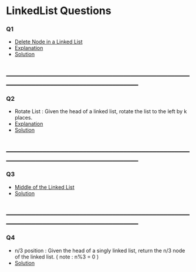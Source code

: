 <h1>LinkedList Questions</h1>

<h3>Q1</h3>
<ul>
<li><a href = "https://leetcode.com/problems/delete-node-in-a-linked-list/">Delete Node in a Linked List</a></li>
<li><a href = "https://docs.google.com/presentation/d/19gjPKcDh4TJIGIcW0-ZHhUhzWHNwmxz8kZoBkB39odU/edit?usp=sharing">Explanation</a></li>
<li><a href = "https://github.com/AbdullmenemFayez/Data-Structer-course-2022-2023/blob/main/2.LinkedList/solutions/Q1.java">Solution</a></li>
</ul>

<h2>______________________________________________________________________________________</h2>

<h3>Q2</h3>
<ul>
<li>Rotate List : Given the head of a linked list, rotate the list to the left by k places.</li>
<li><a href = "https://docs.google.com/presentation/d/1el0clbFqN6Ab4UhbqeUMq31ZrpEsgsKdg4_pH5vidE4/edit#slide=id.p">Explanation</a></li>
<li><a href = "https://github.com/AbdullmenemFayez/Data-Structer-course-2022-2023/blob/main/2.LinkedList/solutions/Q2.java">Solution</a></li>
</ul>

<h2>______________________________________________________________________________________</h2>

<h3>Q3</h3>
<ul>
<li><a href = "https://leetcode.com/problems/middle-of-the-linked-list/">Middle of the Linked List</a></li>
<li><a href = "https://github.com/AbdullmenemFayez/Data-Structer-course-2022-2023/blob/main/2.LinkedList/solutions/Q3.java">Solution</a></li>
</ul>

<h2>______________________________________________________________________________________</h2>

<h3>Q4</h3>
<ul>
<li>n/3 position : Given the head of a singly linked list, return the n/3 node of the linked list. ( note : n%3 = 0 ) </li>
<li><a href = "https://github.com/AbdullmenemFayez/Data-Structer-course-2022-2023/blob/main/2.LinkedList/solutions/Q4.java">Solution</a></li>
</ul>
